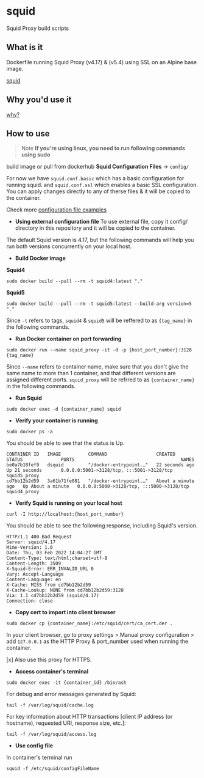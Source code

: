 # squid
Squid Proxy build scripts

## What is it

Dockerfile running Squid Proxy (v4.17) & (v5.4) using SSL on an Alpine base image.

[squid](http://www.squid-cache.org/Intro/)

## Why you'd use it

[why?](http://www.squid-cache.org/Intro/why.html)

## How to use
> Note **If you're using linux, you need to run following commands using sudo**

build image or pull from dockerhub
**Squid Configuration Files** -> `config/`

For now we have `squid.conf.basic` which has a basic configuration for running squid.
and `squid.conf.ssl` which enables a basic SSL configuration.
You can apply changes directly to any of therse files & it will be copied to the container.

Check more [configuration file examples](https://wiki.squid-cache.org/ConfigExamples)

- **Using external configuration file**
To use external file, copy it config/ directory in this repository and it will be copied to the container.

The default Squid version is 4.17, but the following commands will help you run both versions concurrently on your local host.

- **Build Docker image**

**Squid4**

`sudo docker build --pull --rm -t squid4:latest "."`

**Squid5**

`sudo docker build --pull --rm -t squid5:latest --build-arg version=5 "."`

Since `-t` refers to tags, `squid4` & `squid5` will be reffered to as `{tag_name}` in the following commands.

- **Run Docker container on port forwarding**


`sudo docker run --name squid_proxy -it -d -p {host_port_number}:3128 {tag_name}`

Since `--name` refers to container name, make sure that you don't give the same name to more than 1 container, and that different versions are assigned different ports.
`squid_proxy` will be refrred to as `{container_name}` in the following commands.

- **Run Squid**

`sudo docker exec -d {container_name} squid`

- **Verify your container is running**

`sudo docker ps -a`

You should be able to see that the status is Up.

```
CONTAINER ID   IMAGE          COMMAND                  CREATED              STATUS              PORTS                                       NAMES
be0a7b18fef9   dsquid         "/docker-entrypoint.…"   22 seconds ago       Up 21 seconds       0.0.0.0:5001->3128/tcp, :::5001->3128/tcp   squid5_proxy
cd7bb12b2d59   3a61b71fe081   "/docker-entrypoint.…"   About a minute ago   Up About a minute   0.0.0.0:5000->3128/tcp, :::5000->3128/tcp   squid4_proxy
```

- **Verify Squid is running on your local host**

`curl -I http://localhost:{host_port_number}`

You should be able to see the following response, including Squid's version.


```
HTTP/1.1 400 Bad Request
Server: squid/4.17
Mime-Version: 1.0
Date: Thu, 03 Feb 2022 14:04:27 GMT
Content-Type: text/html;charset=utf-8
Content-Length: 3509
X-Squid-Error: ERR_INVALID_URL 0
Vary: Accept-Language
Content-Language: en
X-Cache: MISS from cd7bb12b2d59
X-Cache-Lookup: NONE from cd7bb12b2d59:3128
Via: 1.1 cd7bb12b2d59 (squid/4.17)
Connection: close
```

- **Copy cert to import into client browser**

`sudo docker cp {container_name}:/etc/squid/cert/ca_cert.der .`

In your client browser, go to proxy settings > Manual proxy configuration > add `127.0.0.1` as the HTTP Proxy & port_number used when running the container.

[x] Also use this proxy for HTTPS.

- **Access container's terminal**

`sudo docker exec -it {container_id} /bin/ash`

For debug and error messages generated by Squid: 

`tail -f /var/log/squid/cache.log`

For key information about HTTP transactions [client IP address (or hostname), requested URI, response size, etc.]:

`tail -f /var/log/squid/access.log`

- **Use config file**

In container's terminal run

`squid -f /etc/squid/configFileName`
